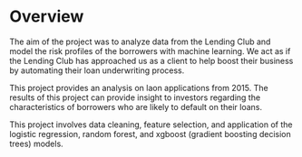 # Overview

The aim of the project was to analyze data from the Lending Club and model the risk profiles of the borrowers with machine learning. We act as if the Lending Club has approached us as a client to help boost their business by automating their loan underwriting process. 

This project provides an analysis on laon applications from 2015. The results of this project can provide insight to investors regarding the characteristics of borrowers who are likely to default on their loans.

This project involves data cleaning, feature selection, and application of the logistic regression, random forest, and xgboost (gradient boosting decision trees) models.
